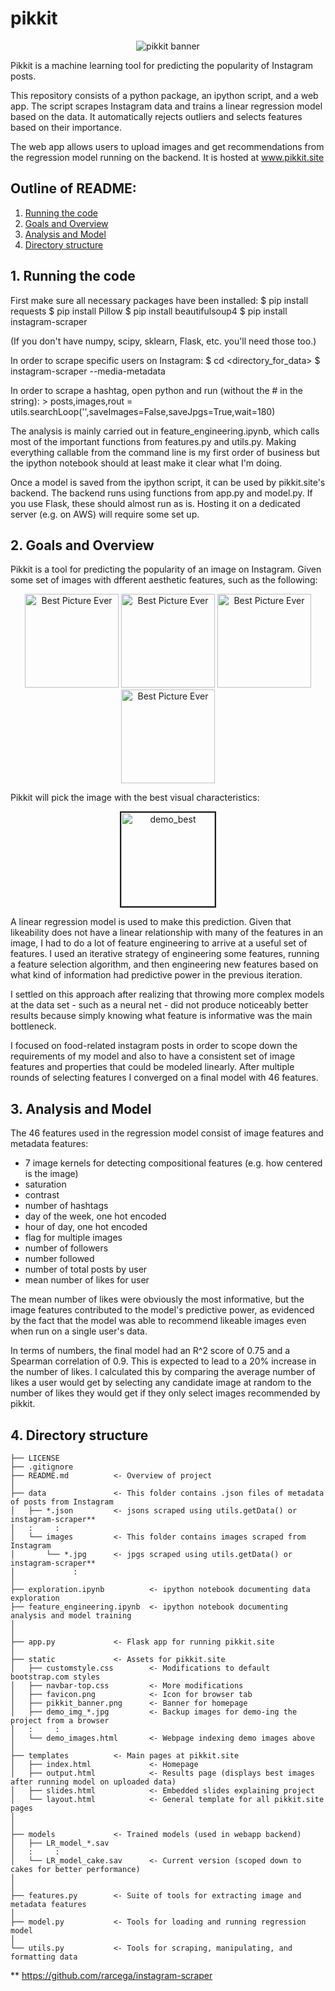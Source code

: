 # pikkit

<p align="center">
  <img src="http://pikkit.site/static/pikkit_banner.png" alt="pikkit banner"/>
</p>

Pikkit is a machine learning tool for predicting the popularity of Instagram posts.

This repository consists of a python package, an ipython script, and a web app. The script scrapes Instagram data and trains a linear regression model based on the data. It automatically rejects outliers and selects features based on their importance.

The web app allows users to upload images and get recommendations from the regression model running on the backend. It is hosted at www.pikkit.site


## Outline of README:
1. [Running the code](#Runcode)
2. [Goals and Overview](#Goals)
3. [Analysis and Model](#Analysis)
4. [Directory structure](#Organization)



<a id='Runcode'></a>
## 1. Running the code

First make sure all necessary packages have been installed:
    $ pip install requests
    $ pip install Pillow
    $ pip install beautifulsoup4
    $ pip install instagram-scraper
    
(If you don't have numpy, scipy, sklearn, Flask, etc. you'll need those too.)
    
In order to scrape specific users on Instagram:
    $ cd <directory_for_data>
    $ instagram-scraper <username> --media-metadata 

In order to scrape a hashtag, open python and run (without the # in the string):
    > posts,images,rout = utils.searchLoop('<yourhashtag>',saveImages=False,saveJpgs=True,wait=180)
  
The analysis is mainly carried out in feature_engineering.ipynb, which calls most of the important functions from features.py and utils.py. Making everything callable from the command line is my first order of business but the ipython notebook should at least make it clear what I'm doing.

Once a model is saved from the ipython script, it can be used by pikkit.site's backend. The backend runs using functions from app.py and model.py. If you use Flask, these should almost run as is. Hosting it on a dedicated server (e.g. on AWS) will require some set up.
    

<a id='Goals'></a>
## 2. Goals and Overview

Pikkit is a tool for predicting the popularity of an image on Instagram.
Given some set of images with dfferent aesthetic features, such as the following:

<p align="center">
<img src="http://pikkit.site/static/demo_img_best.jpg" alt="Best Picture Ever" height=150px width=150px>
<img src="http://pikkit.site/static/demo_img_contrast.jpg" alt="Best Picture Ever" height=150px width=150px>
<img src="http://pikkit.site/static/demo_img_corner.jpg" alt="Best Picture Ever" height=150px width=150px>
<img src="http://pikkit.site/static/demo_img_gray.jpg" alt="Best Picture Ever" height=150px width=150px>
</p>

Pikkit will pick the image with the best visual characteristics:

<p align="center">
<img src="http://pikkit.site/static/demo_img_best.jpg" alt="demo_best" height=150px width=150px border="2">
</p>

A linear regression model is used to make this prediction. Given that likeability does not have a linear relationship with many of the features in an image, I had to do a lot of feature engineering to arrive at a useful set of features. I used an iterative strategy of engineering some features, running a feature selection algorithm, and then engineering new features based on what kind of information had predictive power in the previous iteration.

I settled on this approach after realizing that throwing more complex models at the data set - such as a neural net - did not produce noticeably better results because simply knowing what feature is informative was the main bottleneck.

I focused on food-related instagram posts in order to scope down the requirements of my model and also to have a consistent set of image features and properties that could be modeled linearly. After multiple rounds of selecting features I converged on a final model with 46 features.


<a id='Analysis'></a>
## 3. Analysis and Model

The 46 features used in the regression model consist of image features and metadata features:
* 7 image kernels for detecting compositional features (e.g. how centered is the image)
* saturation
* contrast
* number of hashtags
* day of the week, one hot encoded
* hour of day, one hot encoded
* flag for multiple images
* number of followers
* number followed
* number of total posts by user
* mean number of likes for user

The mean number of likes were obviously the most informative, but the image features contributed to the model's predictive power, as evidenced by the fact that the model was able to recommend likeable images even when run on a single user's data.

In terms of numbers, the final model had an R^2 score of 0.75 and a Spearman correlation of 0.9. This is expected to lead to a 20% increase in the number of likes. I calculated this by comparing the average number of likes a user would get by selecting any candidate image at random to the number of likes they would get if they only select images recommended by pikkit.


<a id='Organization'></a>
## 4. Directory structure

    ├── LICENSE
    ├── .gitignore
    ├── README.md          <- Overview of project
    │
    ├── data               <- This folder contains .json files of metadata of posts from Instagram
    │   ├── *.json         <- jsons scraped using utils.getData() or instagram-scraper**
    │   :     :
    │   └── images         <- This folder contains images scraped from Instagram
    │       └── *.jpg      <- jpgs scraped using utils.getData() or instagram-scraper**
    │             :
    │
    ├── exploration.ipynb          <- ipython notebook documenting data exploration
    ├── feature_engineering.ipynb  <- ipython notebook documenting analysis and model training
    │
    │
    ├── app.py             <- Flask app for running pikkit.site
    │
    ├── static             <- Assets for pikkit.site
    │   ├── customstyle.css        <- Modifications to default bootstrap.com styles
    │   ├── navbar-top.css         <- More modifications
    │   ├── favicon.png            <- Icon for browser tab
    │   ├── pikkit_banner.png      <- Banner for homepage
    │   ├── demo_img_*.jpg         <- Backup images for demo-ing the project from a browser
    │   :     :
    │   └── demo_images.html       <- Webpage indexing demo images above
    │
    ├── templates          <- Main pages at pikkit.site
    │   ├── index.html             <- Homepage
    │   ├── output.html            <- Results page (displays best images after running model on uploaded data)
    │   ├── slides.html            <- Embedded slides explaining project
    │   └── layout.html            <- General template for all pikkit.site pages
    │
    │
    ├── models             <- Trained models (used in webapp backend)
    │   ├── LR_model_*.sav 
    │   :     :
    │   └── LR_model_cake.sav      <- Current version (scoped down to cakes for better performance)
    │
    │
    ├── features.py        <- Suite of tools for extracting image and metadata features
    │  
    ├── model.py           <- Tools for loading and running regression model
    │
    └── utils.py           <- Tools for scraping, manipulating, and formatting data
   
\*\* https://github.com/rarcega/instagram-scraper
